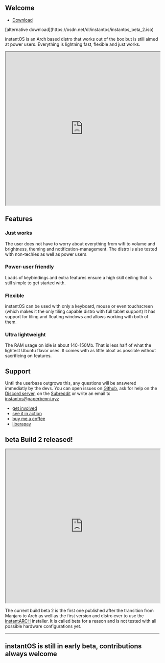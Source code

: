 ## Welcome
<ul class="actions">
    <li><a href="https://github.com/instantOS/instantOS/releases/download/beta2/instantos_beta_2.iso" class="button special icon fa-download">Download</a></li>
</ul>
[alternative download](https://osdn.net/dl/instantos/instantos_beta_2.iso)

instantOS is an Arch based distro that works out of the box but is still aimed at power users.
Everything is lightning fast, flexible and just works.

<div align="center">
    <iframe width="100%" height="500px" src="https://www.youtube.com/embed/kwfdLO5vgO8" frameborder="10" allow="accelerometer; autoplay; encrypted-media; gyroscope; picture-in-picture" allowfullscreen></iframe>
</div>

## Features

### Just works
The user does not have to worry about everything from wifi to volume and brightness, theming and notification-management. 
The distro is also tested with non-techies as well as power users. 

### Power-user friendly
Loads of keybindings and extra features ensure a high skill ceiling that is still simple to get started with. 

### Flexible
instantOS can be used with only a keyboard, mouse or even touchscreen (which makes it the only tiling capable distro with full tablet support)
It has support for tiling and floating windows and allows working with both of them. 

### Ultra lightweight
The RAM usage on idle is about 140-150Mb. That is less half of what the lightest Ubuntu flavor uses. 
It comes with as little bloat as possible without sacrificing on features. 


## Support

Until the userbase outgrows this, any questions will be answered immediatly by the devs. 
You can open issues on [Github](https://github.com/instantOS),
ask for help on the [Discord server](https://discord.io/instantos), on the [Subreddit](https://reddit.com/r/instantos) or write an email to [instantos@paperbenni.xyz](mailto:instantos@paperbenni.xyz)

<ul class="actions">
    <li><a href="https://github.com/instantos" class="button special icon fa-github">get involved</a></li>
    <li><a href="https://instantos.github.io/instantos.github.io/documentation" class="button special icon fa-youtube">see it in action</a></li>
    <li><a href="https://www.buymeacoffee.com/paperbenni" class="button special icon fa-coffee">buy me a coffee</a></li>
    <li><a href="https://liberapay.com/paperbenni/" class="button special icon fa-piggy-bank">liberapay</a></li>
</ul>

## beta Build 2 released!
<div align="center">
    <iframe width="100%" height="500px" src="https://www.youtube.com/embed/OVwghcmhGNs" frameborder="10" allow="accelerometer; autoplay; encrypted-media; gyroscope; picture-in-picture" allowfullscreen></iframe>
</div>

The current build beta 2 is the first one published after the transition from Manjaro to Arch as well as the first version and distro ever to use the
[instantARCH](https://github.com/instantOS/instantARCH) installer.
It is called beta for a reason and is not tested with all possible hardware configurations yet. 

--------
## instantOS is still in early beta, contributions always welcome

